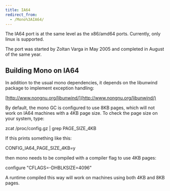 ```yaml
---
title: IA64
redirect_from:
  - /Mono%3AIA64/
---
```


The IA64 port is at the same level as the x86/amd64 ports. Currently, only linux is supported.

The port was started by Zoltan Varga in May 2005 and completed in August of the same year.

## Building Mono on IA64

In addition to the usual mono dependencies, it depends on the libunwind package to implement exception handling:

[http://www.nongnu.org/libunwind/](http://www.nongnu.org/libunwind/)

By default, the mono GC is configured to use 8KB pages, which will not work on IA64 machines with a 4KB page size. To check the page size on your system, type:

zcat /proc/config.gz | grep PAGE_SIZE_4KB

If this prints something like this:

CONFIG_IA64_PAGE_SIZE_4KB=y

then mono needs to be compiled with a compiler flag to use 4KB pages:

configure "CFLAGS=-DHBLKSIZE=4096"

A runtime compiled this way will work on machines using both 4KB and 8KB pages.
